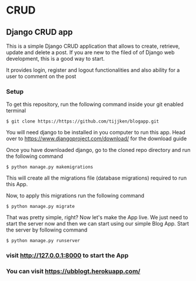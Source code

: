 # CRUD
## Django CRUD app    

This is a simple Django CRUD application that allows to create, retrieve, update and delete a post. If you are new to the filed of of  Django web development, this is a good way to start.

It provides login, register and logout functionalities and also ability for a user to comment on the post
### Setup
To get this repository, run the following command inside your git enabled terminal

```
$ git clone https://https://github.com/tijjken/blogapp.git
```
You will need django to be installed in you computer to run this app. Head over to https://www.djangoproject.com/download/ for the download guide

Once you have downloaded django, go to the cloned repo directory and run the following command

```
$ python manage.py makemigrations
```

This will create all the migrations file (database migrations) required to run this App.

Now, to apply this migrations run the following command
```
$ python manage.py migrate
```

That was pretty simple, right? Now let's make the App live. We just need to start the server now and then we can start using our simple Blog App. Start the server by following command

```
$ python manage.py runserver
```

### visit http://127.0.0.1:8000 to start the App

### You can visit https://ubblogt.herokuapp.com/

